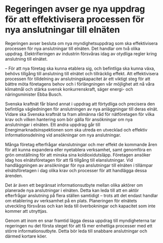 # Regeringen avser ge nya uppdrag för att effektivisera processen för nya anslutningar till elnäten

Regeringen avser besluta om nya myndighetsuppdrag som ska effektivisera processen för nya anslutningar till elnäten. Det handlar om två olika uppdrag. Elektrifieringen av industrin försvåras idag av otydliga regler kring anslutning till elnätet.

– För att nya företag ska kunna etablera sig, och befintliga ska kunna växa, behövs tillgång till anslutning till elnätet och tillräcklig effekt. Att effektivisera processen för tilldelning av anslutningskapacitet är ett viktigt steg för att bättre möta företagens behov och i förlängningen vår möjlighet att nå våra klimatmål och stärka svensk konkurrenskraft, säger energi- och näringsminister Ebba Busch.

Svenska kraftnät får bland annat i uppdrag att förtydliga och precisera den befintliga vägledningen för anslutningen av nya anläggningar till deras elnät. Vidare ska Svenska kraftnät ta fram allmänna råd för nätföretagen för vilka krav och vilken hantering som bör gälla för ansökningar om nya anslutningar i elnäten. Ett andra uppdrag går till Energimarknadsinspektionen som ska utreda en utvecklad och effektiv informationsdelning vid ansökningar om nya anslutningar.

Många företag efterfrågar elanslutningar och mer effekt de kommande åren för att kunna expandera eller nyetablera verksamhet, samt genomföra en grön omställning för att minska sina koldioxidutsläpp. Företagen ansöker idag hos elnätsföretagen för att få tillgång till elanslutningar. Vid handläggningen av ansökningar för nya anslutningar till elnäten i tillämpar elnätsföretagen i dag olika krav och processer för att handlägga dessa ärenden.

Det är även ett begränsat informationsutbyte mellan olika aktörer om planerade nya anslutningar i elnäten. Detta kan leda till att en aktör efterfrågar anslutning på flera ställen samtidigt – trots att det endast handlar om etablering av verksamhet på en plats. Planeringen för elnätets utveckling försvåras och kan leda till överbokningar och kapacitet som inte kommer att utnyttjas.

Genom att inom en snar framtid lägga dessa uppdrag till myndigheterna tar regeringen nu det första steget för att få mer enhetliga processer med ett större informationsutbyte. Detta bör leda till snabbare anslutningar och därmed kortare köer.
